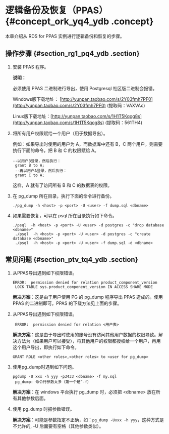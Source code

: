 # 逻辑备份及恢复（PPAS） {#concept_ork_yq4_ydb .concept}

本章介绍从 RDS for PPAS 实例进行逻辑备份和恢复的步骤。

## 操作步骤 {#section_rg1_pq4_ydb .section}

1.  安装 PPAS 程序。

    **说明：** 

    必须使用 PPAS 二进制进行导出，使用 Postgresql 社区版二进制会报错。

    Windows版下载地址： [http://yunpan.taobao.com/s/2Y03fmh7PF0](http://yunpan.taobao.com/s/2Y03fmh7PF0) \(提取码：VAXVAc\)

    Linux版下载地址：[http://yunpan.taobao.com/s/1H1T5Kqog8s](http://yunpan.taobao.com/s/1H1T5Kqog8s) \(提取码：561TH4\)

2.  将所有用户权限赋给一个用户（用于数据导出）。

    例如：如果导出时使用的用户为 A，而数据库中还有 B，C 两个用户，则需要执行下面的命令，把 B 和 C 的权限赋给 A。

    ```
    --以用户B登录，然后执行：
     grant B to A;
     --再以用户A登录，然后执行：
     grant C to A;
    ```

    这样，A 就有了访问所有 B 和 C 的数据表的权限。

3.  在 pg\_dump 所在目录，执行下面的命令进行备份。

    ```
    ./pg_dump -h <host> -p <port> -U <user> -f dump.sql <dbname>
    ```

4.  如果需要恢复，可以在 psql 所在目录执行如下命令。

    ```
    ./psql  -h <host> -p <port> -U <user> -d postgres -c "drop database <dbname>"
     ./psql  -h <host> -p <port> -U <user> -d postgres -c "create database <dbname>"
     ./psql  -h <host> -p <port> -U <user> -f dump.sql -d <dbname>
    ```


## 常见问题 {#section_ptv_tq4_ydb .section}

1.  从PPAS导出遇到如下权限错误。

    ```
    ERROR:  permission denied for relation product_component_version
     LOCK TABLE sys.product_component_version IN ACCESS SHARE MODE
    ```

    **解决方案**：这是由于用户使用 PG 的 pg\_dump 程序导出 PPAS 造成的。使用 PPAS 的二进制即可。PPAS 的下载方法见上面的步骤。

2.  从PPAS导出遇到如下权限错误。

    ```
     ERROR:  permission denied for relation <用户表>
    ```

    **解决方案**：这是由于导出时使用的账号没有访问其他用户数据的权限导致。解决方法为（如果用户可以接受），将其他用户的权限都授权给一个用户，再用这个用户导出，即执行如下命令。

    ```
    GRANT ROLE <other roles>,<other roles> to <user for pg_dump>
    ```

3.  使用pg\_dump时遇到如下问题。

    ```
    pgdump -U xxx -h yyy -p3433 <dbname> -f my.sql
     pg_dump: 命令行参数太多（第一个是”-f）
    ```

    **解决方案**：在 windows 平台执行 pg\_dump 时，必须把 <dbname\> 放在所有其他参数后面。

4.  使用 pg\_dump 时报参数错误。

    **解决方案**：可能是参数指定不正确，如：`pg_dump -Uxxx -h yyy`，这种方式是不允许的, -U 后面要有空格（其他参数类似）。



